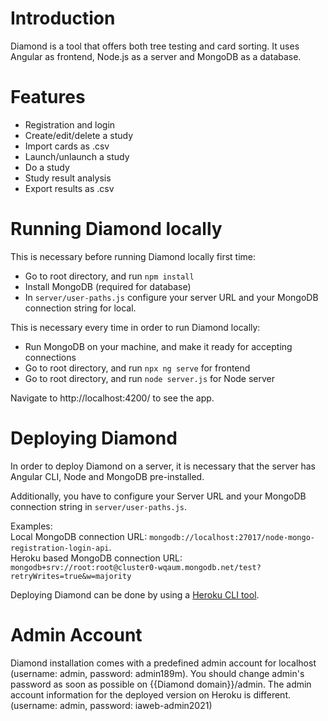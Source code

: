 # Introduction

Diamond is a tool that offers both tree testing and card sorting. It uses Angular as frontend, Node.js
as a server and MongoDB as a database.

# Features
- Registration and login
- Create/edit/delete a study
- Import cards as .csv
- Launch/unlaunch a study
- Do a study
- Study result analysis
- Export results as .csv

# Running Diamond locally

This is necessary before running Diamond locally first time:

- Go to root directory, and run ```npm install```
- Install MongoDB (required for database)
- In ```server/user-paths.js``` configure your server URL and your MongoDB connection string for local.

This is necessary every time in order to run Diamond locally:

- Run MongoDB on your machine, and make it ready for accepting connections
- Go to root directory, and run ```npx ng serve``` for frontend
- Go to root directory, and run ```node server.js``` for Node server

Navigate to http://localhost:4200/ to see the app.

# Deploying Diamond

In order to deploy Diamond on a server, it is necessary that the server has Angular CLI, Node and MongoDB pre-installed. 

Additionally, you have to configure your Server URL and your MongoDB connection string in ```server/user-paths.js```.

Examples: <br>
Local MongoDB connection URL: ```mongodb://localhost:27017/node-mongo-registration-login-api```.<br>
Heroku based MongoDB connection URL: ```mongodb+srv://root:root@cluster0-wqaum.mongodb.net/test?retryWrites=true&w=majority```

Deploying Diamond can be done by using a [Heroku CLI tool](https://devcenter.heroku.com/articles/heroku-cli).

# Admin Account

Diamond installation comes with a predefined admin account for localhost (username: admin, password: admin189m). You should change admin's password as soon as possible on {{Diamond domain}}/admin.
The admin account information for the deployed version on Heroku is different. (username: admin, password: iaweb-admin2021)
